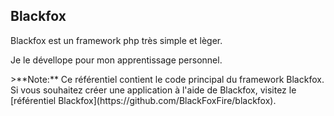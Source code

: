 ## Blackfox
<p>Blackfox est un framework php très simple et lèger.</p>
<p>Je le dévellope pour mon apprentissage personnel.</p>
>**Note:** Ce référentiel contient le code principal du framework Blackfox. Si vous souhaitez créer une application à l'aide de Blackfox, visitez le [référentiel Blackfox](https://github.com/BlackFoxFire/blackfox).

